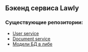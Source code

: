 ## Бэкенд сервиса Lawly

### Существующие репозитории:
- [User service](https://github.com/Lawly-code/auth)
- [Document service](https://github.com/Lawly-code/document)
- [Модели БД в либе](https://github.com/Lawly-code/database)

